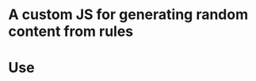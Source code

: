 # A custom JS for generating random content from rules

# Use
```var sampleString = RULGenerator.generateRul("TESTRULESET"); 
```

